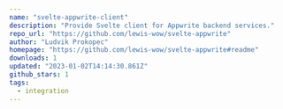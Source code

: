 ```yaml
---
name: "svelte-appwrite-client"
description: "Provide Svelte client for Appwrite backend services."
repo_url: "https://github.com/lewis-wow/svelte-appwrite"
author: "Ludvik Prokopec"
homepage: "https://github.com/lewis-wow/svelte-appwrite#readme"
downloads: 1
updated: "2023-01-02T14:14:30.861Z"
github_stars: 1
tags: 
  - integration
---
```

